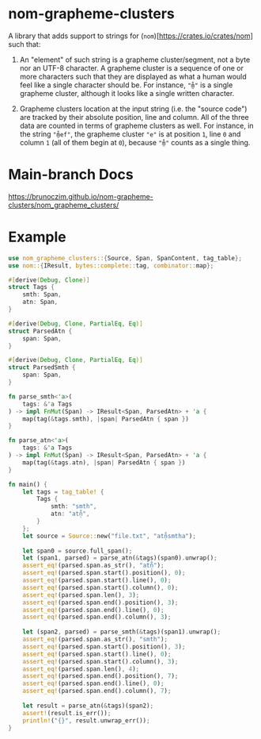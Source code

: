 # nom-grapheme-clusters

A library that adds support to strings for (`nom`)[https://crates.io/crates/nom]
such that:

1. An "element" of such string is a grapheme cluster/segment, not a byte nor an
    UTF-8 character. A grapheme cluster is a sequence of one or more characters
    such that they are displayed as what a human would feel like a single
    character should be. For instance, `"m̤̊"` is a single grapheme cluster,
    although it looks like a single written character.

2. Grapheme clusters location at the input string (i.e. the "source code") are
    tracked by their absolute position, line and column. All of the three data
    are counted in terms of grapheme clusters as well. For instance, in the
    string `"m̤̊ef"`, the grapheme cluster `"e"` is at position `1`, line `0` and
    column `1` (all of them begin at `0`), because `"m̤̊"` counts as a single
    thing.

# Main-branch Docs

https://brunoczim.github.io/nom-grapheme-clusters/nom_grapheme_clusters/

# Example
```rust
use nom_grapheme_clusters::{Source, Span, SpanContent, tag_table};
use nom::{IResult, bytes::complete::tag, combinator::map};

#[derive(Debug, Clone)]
struct Tags {
    smth: Span,
    atn: Span,
}

#[derive(Debug, Clone, PartialEq, Eq)]
struct ParsedAtn {
    span: Span,
}

#[derive(Debug, Clone, PartialEq, Eq)]
struct ParsedSmth {
    span: Span,
}

fn parse_smth<'a>(
    tags: &'a Tags
) -> impl FnMut(Span) -> IResult<Span, ParsedAtn> + 'a {
    map(tag(&tags.smth), |span| ParsedAtn { span })
}

fn parse_atn<'a>(
    tags: &'a Tags
) -> impl FnMut(Span) -> IResult<Span, ParsedAtn> + 'a {
    map(tag(&tags.atn), |span| ParsedAtn { span })
}

fn main() {
    let tags = tag_table! {
        Tags {
            smth: "smth",
            atn: "atn̩̊",
        }
    };
    let source = Source::new("file.txt", "atn̩̊smtha");
   
    let span0 = source.full_span();
    let (span1, parsed) = parse_atn(&tags)(span0).unwrap();
    assert_eq!(parsed.span.as_str(), "atn̩̊");
    assert_eq!(parsed.span.start().position(), 0);
    assert_eq!(parsed.span.start().line(), 0);
    assert_eq!(parsed.span.start().column(), 0);
    assert_eq!(parsed.span.len(), 3);
    assert_eq!(parsed.span.end().position(), 3);
    assert_eq!(parsed.span.end().line(), 0);
    assert_eq!(parsed.span.end().column(), 3);
   
    let (span2, parsed) = parse_smth(&tags)(span1).unwrap();
    assert_eq!(parsed.span.as_str(), "smth");
    assert_eq!(parsed.span.start().position(), 3);
    assert_eq!(parsed.span.start().line(), 0);
    assert_eq!(parsed.span.start().column(), 3);
    assert_eq!(parsed.span.len(), 4);
    assert_eq!(parsed.span.end().position(), 7);
    assert_eq!(parsed.span.end().line(), 0);
    assert_eq!(parsed.span.end().column(), 7);
   
    let result = parse_atn(&tags)(span2);
    assert!(result.is_err());
    println!("{}", result.unwrap_err());
}
```
